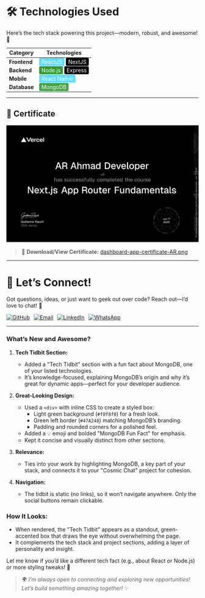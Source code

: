 # 🛠️ Technologies Used

Here’s the tech stack powering this project—modern, robust, and awesome! 🚀

| **Category**   | **Technologies**                                                                                   |
|-----------------|----------------------------------------------------------------------------------------------------|
| **Frontend**   | <span style="background-color: #61DBFB; color: white; padding: 2px 6px; border-radius: 3px;">ReactJS</span> <span style="background-color: #000000; color: white; padding: 2px 6px; border-radius: 3px;">NextJS</span> |
| **Backend**    | <span style="background-color: #339933; color: white; padding: 2px 6px; border-radius: 3px;">Node.js</span> <span style="background-color: #000000; color: white; padding: 2px 6px; border-radius: 3px;">Express</span> |
| **Mobile**     | <span style="background-color: #61DAFB; color: white; padding: 2px 6px; border-radius: 3px;">React Native</span> |
| **Database**   | <span style="background-color: #47A248; color: white; padding: 2px 6px; border-radius: 3px;">MongoDB</span> |

---


## 🏅 Certificate

[![Dashboard App Certificate](./dashboard-app-certificate-AR.png)](./dashboard-app-certificate-AR.png)

> 📄 **Download/View Certificate:** [dashboard-app-certificate-AR.png](./dashboard-app-certificate-AR.png)

---

# 💬 Let’s Connect!

Got questions, ideas, or just want to geek out over code? Reach out—I’d love to chat! 🌟

<div style="display: flex; gap: 10px;">
  <a href="https://github.com/ArAhmadRaza" target="_blank">
    <img src="https://img.shields.io/badge/GitHub-181717?style=for-the-badge&logo=github&logoColor=white" alt="GitHub" />
  </a>
  <a href="mailto:ArAhmadRaza5570@gmail.com" target="_blank">
    <img src="https://img.shields.io/badge/Email-D14836?style=for-the-badge&logo=gmail&logoColor=white" alt="Email" />
  </a>
  <a href="https://linkedin.com/in/ar-ahmad-raza" target="_blank">
    <img src="https://img.shields.io/badge/LinkedIn-0A66C2?style=for-the-badge&logo=linkedin&logoColor=white" alt="LinkedIn" />
  </a>
  <a href="https://wa.link/d584vf" target="_blank">
    <img src="https://img.shields.io/badge/WhatsApp-25D366?style=for-the-badge&logo=whatsapp&logoColor=white" alt="WhatsApp" />
  </a>
</div>

---

### What’s New and Awesome?
1. **Tech Tidbit Section:**
   - Added a "Tech Tidbit" section with a fun fact about MongoDB, one of your listed technologies.
   - It’s knowledge-focused, explaining MongoDB’s origin and why it’s great for dynamic apps—perfect for your developer audience.

2. **Great-Looking Design:**
   - Used a `<div>` with inline CSS to create a styled box:
     - Light green background (`#f0f8f0`) for a fresh look.
     - Green left border (`#47A248`) matching MongoDB’s branding.
     - Padding and rounded corners for a polished feel.
   - Added a 💡 emoji and bolded "MongoDB Fun Fact" for emphasis.
   - Kept it concise and visually distinct from other sections.

3. **Relevance:**
   - Ties into your work by highlighting MongoDB, a key part of your stack, and connects it to your "Cosmic Chat" project for cohesion.

4. **Navigation:**
   - The tidbit is static (no links), so it won’t navigate anywhere. Only the social buttons remain clickable.

### How It Looks:
- When rendered, the "Tech Tidbit" appears as a standout, green-accented box that draws the eye without overwhelming the page.
- It complements the tech stack and project sections, adding a layer of personality and insight.


Let me know if you’d like a different tech fact (e.g., about React or Node.js) or more styling tweaks! 🌟
> 🌍 *I’m always open to connecting and exploring new opportunities! Let’s build something amazing together!* ✨